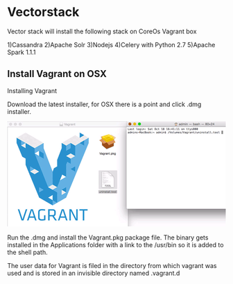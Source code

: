 Vectorstack
===========

Vector stack will install the following stack on CoreOs Vagrant box

1)Cassandra 
2)Apache Solr
3)Nodejs
4)Celery with Python 2.7
5)Apache Spark 1.1.1



Install Vagrant on OSX
-

Installing Vagrant

Download the latest installer, for OSX there is a point and click .dmg installer.

![Vagrant install on MAC OSX](https://raw.githubusercontent.com/kgrvamsi/vectorstack/master/osx-yosemite-vagrant.png) 


Run the .dmg and install the Vagrant.pkg package file. The binary gets installed in the Applications folder with a link to the /usr/bin so it is added to the shell path.

The user data for Vagrant is filed in the directory from which vagrant was used and is stored in an invisible directory named .vagrant.d